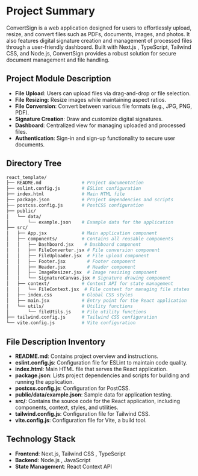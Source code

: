 # Project Summary

ConvertSign is a web application designed for users to effortlessly upload, resize, and convert files such as PDFs, documents, images, and photos. It also features digital signature creation and management of processed files through a user-friendly dashboard. Built with Next.js , TypeScript, Tailwind CSS, and Node.js, ConvertSign provides a robust solution for secure document management and file handling.

## Project Module Description

- **File Upload**: Users can upload files via drag-and-drop or file selection.
- **File Resizing**: Resize images while maintaining aspect ratios.
- **File Conversion**: Convert between various file formats (e.g., JPG, PNG, PDF).
- **Signature Creation**: Draw and customize digital signatures.
- **Dashboard**: Centralized view for managing uploaded and processed files.
- **Authentication**: Sign-in and sign-up functionality to secure user documents.

## Directory Tree

```bash
react_template/
├── README.md               # Project documentation
├── eslint.config.js        # ESLint configuration
├── index.html              # Main HTML file
├── package.json            # Project dependencies and scripts
├── postcss.config.js       # PostCSS configuration
├── public/
│   └── data/
│       └── example.json    # Example data for the application
├── src/
│   ├── App.jsx             # Main application component
│   ├── components/         # Contains all reusable components
│   │   ├── Dashboard.jsx    # Dashboard component
│   │   ├── FileConverter.jsx # File conversion component
│   │   ├── FileUploader.jsx  # File upload component
│   │   ├── Footer.jsx        # Footer component
│   │   ├── Header.jsx        # Header component
│   │   ├── ImageResizer.jsx  # Image resizing component
│   │   └── SignatureCanvas.jsx # Signature drawing component
│   ├── context/            # Context API for state management
│   │   └── FileContext.jsx  # File context for managing file states
│   ├── index.css           # Global CSS styles
│   ├── main.jsx            # Entry point for the React application
│   └── utils/              # Utility functions
│       └── fileUtils.js    # File utility functions
├── tailwind.config.js      # Tailwind CSS configuration
└── vite.config.js          # Vite configuration
```

## File Description Inventory

- **README.md**: Contains project overview and instructions.
- **eslint.config.js**: Configuration file for ESLint to maintain code quality.
- **index.html**: Main HTML file that serves the React application.
- **package.json**: Lists project dependencies and scripts for building and running the application.
- **postcss.config.js**: Configuration for PostCSS.
- **public/data/example.json**: Sample data for application testing.
- **src/**: Contains the source code for the React application, including components, context, styles, and utilities.
- **tailwind.config.js**: Configuration file for Tailwind CSS.
- **vite.config.js**: Configuration file for Vite, a build tool.

## Technology Stack

- **Frontend**: Next.js, Tailwind CSS , TypeScript
- **Backend**: Node.js , JavaScript
- **State Management**: React Context API
